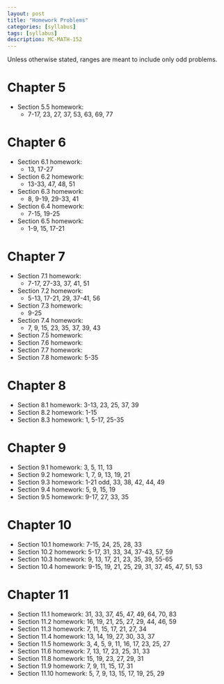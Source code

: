 ```yaml
---
layout: post
title: "Homework Problems"
categories: [syllabus]
tags: [syllabus]
description: MC-MATH-152
---
```


Unless otherwise stated, ranges are meant to include only odd problems.

# Chapter 5
* Section 5.5 homework:
    * 7-17, 23, 27, 37, 53, 63, 69, 77

# Chapter 6
* Section 6.1 homework:
    * 13, 17-27
* Section 6.2 homework:
    * 13-33, 47, 48, 51
* Section 6.3 homework:
    * 8, 9-19, 29-33, 41
* Section 6.4 homework:
    * 7-15, 19-25 
* Section 6.5 homework:
    * 1-9, 15, 17-21

# Chapter 7
* Section 7.1 homework:
    * 7-17, 27-33, 37, 41, 51
* Section 7.2 homework:
    * 5-13, 17-21, 29, 37-41, 56
* Section 7.3 homework:
    * 9-25
* Section 7.4 homework:
    * 7, 9, 15, 23, 35, 37, 39, 43
* Section 7.5 homework:
* Section 7.6 homework:
* Section 7.7 homework:
* Section 7.8 homework: 5-35

# Chapter 8
* Section 8.1 homework: 3-13, 23, 25, 37, 39
* Section 8.2 homework: 1-15
* Section 8.3 homework: 1, 5-17, 25-35

# Chapter 9
* Section 9.1 homework: 3, 5, 11, 13
* Section 9.2 homework: 1, 7, 9, 13, 19, 21
* Section 9.3 homework: 1-21 odd, 33, 38, 42, 44, 49
* Section 9.4 homework: 5, 9, 15, 19
* Section 9.5 homework: 9-17, 27, 33, 35

# Chapter 10
* Section 10.1 homework: 7-15, 24, 25, 28, 33
* Section 10.2 homework: 5-17, 31, 33, 34, 37-43, 57, 59
* Section 10.3 homework: 9, 13, 17, 21, 23, 35, 39, 55-65 
* Section 10.4 homework: 9-15, 19, 21, 25, 29, 31, 37, 45, 47, 51, 53

# Chapter 11
* Section 11.1 homework: 31, 33, 37, 45, 47, 49, 64, 70, 83
* Section 11.2 homework: 16, 19, 21, 25, 27, 29, 44, 46, 59
* Section 11.3 homework: 7, 11, 15, 17, 21, 27, 34
* Section 11.4 homework: 13, 14, 19, 27, 30, 33, 37
* Section 11.5 homework: 3, 4, 5, 9, 11, 16, 17, 23, 25, 27
* Section 11.6 homework: 7, 13, 17, 23, 25, 31, 33
* Section 11.8 homework: 15, 19, 23, 27, 29, 31
* Section 11.9 homework: 7, 9, 11, 15, 17, 31
* Section 11.10 homework: 5, 7, 9, 13, 15, 17, 19, 25, 29
